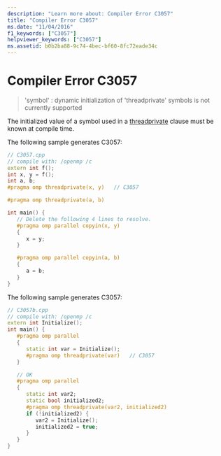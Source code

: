 ```yaml
---
description: "Learn more about: Compiler Error C3057"
title: "Compiler Error C3057"
ms.date: "11/04/2016"
f1_keywords: ["C3057"]
helpviewer_keywords: ["C3057"]
ms.assetid: b0b2ba88-9c74-4bec-bf60-8fc72eade34c
---
```

# Compiler Error C3057

> 'symbol' : dynamic initialization of 'threadprivate' symbols is not currently supported

The initialized value of a symbol used in a [threadprivate](../../parallel/openmp/reference/openmp-directives.md#threadprivate) clause must be known at compile time.

The following sample generates C3057:

```cpp
// C3057.cpp
// compile with: /openmp /c
extern int f();
int x, y = f();
int a, b;
#pragma omp threadprivate(x, y)   // C3057

#pragma omp threadprivate(a, b)

int main() {
   // Delete the following 4 lines to resolve.
   #pragma omp parallel copyin(x, y)
   {
      x = y;
   }

   #pragma omp parallel copyin(a, b)
   {
      a = b;
   }
}
```

The following sample generates C3057:

```cpp
// C3057b.cpp
// compile with: /openmp /c
extern int Initialize();
int main() {
   #pragma omp parallel
   {
      static int var = Initialize();
      #pragma omp threadprivate(var)   // C3057
   }

   // OK
   #pragma omp parallel
   {
      static int var2;
      static bool initialized2;
      #pragma omp threadprivate(var2, initialized2)
      if (!initialized2) {
         var2 = Initialize();
         initialized2 = true;
      }
   }
}
```
